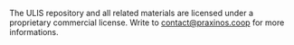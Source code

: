 The ULIS repository and all related materials are licensed under a proprietary commercial license.
Write to contact@praxinos.coop for more informations.

